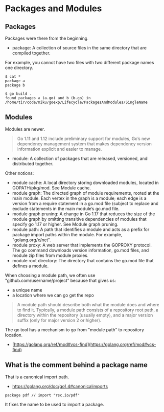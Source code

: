 # Packages and Modules


## Packages

Packages were there from the beginning.

* package: A collection of source files in the same directory that are compiled together. 

For example, you cannot have two files with two different package names one directory.

```
$ cat *
package a
package b

$ go build .
found packages a (a.go) and b (b.go) in /home/tir/code/miku/goexp/Lifecycle/PackagesAndModules/SingleName
``` 

## Modules

Modules are newer.

> Go 1.11 and 1.12 include preliminary support for modules, Go’s new dependency
> management system that makes dependency version information explicit and
> easier to manage.

* module: A collection of packages that are released, versioned, and distributed together.

Other notions:

* module cache: A local directory storing downloaded modules, located in GOPATH/pkg/mod. See Module cache.
* module graph: The directed graph of module requirements, rooted at the main module. Each vertex in the graph is a module; each edge is a version from a require statement in a go.mod file (subject to replace and exclude statements in the main module’s go.mod file.
* module graph pruning: A change in Go 1.17 that reduces the size of the module graph by omitting transitive dependencies of modules that specify go 1.17 or higher. See Module graph pruning.
* module path: A path that identifies a module and acts as a prefix for package import paths within the module. For example, "golang.org/x/net".
* module proxy: A web server that implements the GOPROXY protocol. The go command downloads version information, go.mod files, and module zip files from module proxies.
* module root directory: The directory that contains the go.mod file that defines a module.


When choosing a module path, we often use "github.com/username/project" because that gives us:

* a unique name
* a location where we can go get the repo

> A module path should describe both what the module does and where to find it.
> Typically, a module path consists of a repository root path, a directory
> within the repository (usually empty), and a major version suffix (only for
> major version 2 or higher).

The go tool has a mechanism to go from "module path" to repository location.

* [https://golang.org/ref/mod#vcs-find](https://golang.org/ref/mod#vcs-find)



## What is the comment behind a package name

That is a canonical import path.

* https://golang.org/doc/go1.4#canonicalimports

```
package pdf // import "rsc.io/pdf"
```

It fixes the name to be used to import a package.
